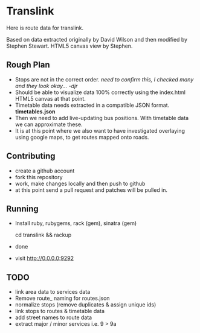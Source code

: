 # Translink

Here is route data for translink. 

Based on data extracted originally by David Wilson and then modified by Stephen Stewart. HTML5 canvas view by Stephen.

## Rough Plan

* Stops are not in the correct order. *need to confirm this, I checked many and they look okay... -djr*
* Should be able to visualize data 100% correctly using the index.html HTML5 canvas at that point. 
* Timetable data needs extracted in a compatible JSON format. **timetables.json**
* Then we need to add live-updating bus positions. With timetable data we can approximate these.
* It is at this point where we also want to have investigated overlaying using google maps, to get routes mapped onto roads.

## Contributing

* create a github account
* fork this repository
* work, make changes locally and then push to github
* at this point send a pull request and patches will be pulled in.

## Running

* Install ruby, rubygems, rack (gem), sinatra (gem)
    
    cd translink && rackup

* done
* visit http://0.0.0.0:9292  

## TODO

* link area data to services data  
* Remove route_ naming for routes.json
* normalize stops (remove duplicates & assign unique ids)
* link stops to routes & timetable data
* add street names to route data
* extract major / minor services i.e. 9 > 9a
